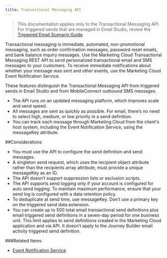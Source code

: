 ```yaml
---
title: Transactional Messaging API
---
```

> This documentation applies only to the Transactional Messaging API. For triggered sends that are managed in Email Studio, review the [Triggered Email Scenario Guide](https://developer.salesforce.com/docs/atlas.en-us.noversion.mc-apis.meta/mc-apis/triggered_email_scenario_guide_for_developers.htm).

Transactional messaging is immediate, automated, non-promotional messaging, such as order confirmation messages, password reset emails, and bank balance inquiry messages. Use the Marketing Cloud Transactional Messaging REST API to send personalized transactional email and SMS messages to your customers. To receive immediate notifications about whether your message was sent and other events, use the Marketing Cloud Event Notification Service.

These features distinguish the Transactional Messaging API from triggered sends in Email Studio and from MobileConnect outbound SMS messages.
* The API runs on an updated messaging platform, which improves scale and send speed.
* All messages are sent as quickly as possible. For email, there’s no need to select high, medium, or low priority in a send definition.
* You can track each message through Marketing Cloud from the client's host system, including the Event Notification Service, using the messageKey attribute.

##Considerations
* You must use the API to configure the send definition and send messages.
* A singleton send request, which uses the recipient object attribute rather than the recipients array attribute, must provide a unique messageKey as an ID.
* The API doesn’t support suppression lists or exclusion scripts.
* The API supports send logging only if your account is configured for auto send logging. To maintain maximum performance, ensure that your send log is configured with a data retention policy.
* To deduplicate at send time, use messageKey. Don’t use a primary key on the triggered send data extension.
* You can create up to 500 total email transactional send definitions plus email triggered send definitions in a seven-day period for one business unit. This limit applies to send definitions created in the Marketing Cloud application and via API. It doesn’t apply to the Journey Builder email activity triggered send definition.

###Related Items
* [Event Notification Service](https://developer.salesforce.com/docs/atlas.en-us.mc-apis.meta/mc-apis/ens.htm)
